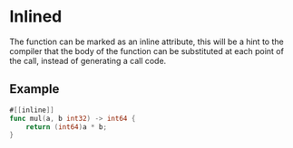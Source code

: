 # Inlined

The function can be marked as an inline attribute, this will be a hint to the compiler that the body of the function can be substituted at each point of the call, instead of generating a call code.

## Example

```go
#[[inline]]
func mul(a, b int32) -> int64 {
    return (int64)a * b;
}
```